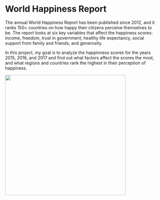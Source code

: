 # World Happiness Report


The annual World Happiness Report has been published since 2012, and it ranks 150+ countries on how happy their citizens perceive themselves to be. The report looks at six key variables that affect the happiness scores: income, freedom, trust in government, healthy life expectancy, social support from family and friends, and generosity.

In this project, my goal is to analyze the happinness scores for the years 2015, 2016, and 2017 and find out what factors affect the scores the most, and what regions and countries rank the highest in their perception of happiness. 

<img src="https://media.giphy.com/media/pyFptfxaSke3wisfnj/giphy.gif" width="395" align="center">
